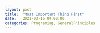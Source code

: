 ```yaml
---
layout: post
title:  "Most Important Thing First"
date:   2021-03-16 00:00:00
categories: Programing, GeneralPrinciples
---
```


